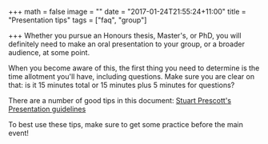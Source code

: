 +++
math = false
image = ""
date = "2017-01-24T21:55:24+11:00"
title = "Presentation tips"
tags = ["faq", "group"]

+++
Whether you pursue an Honours thesis, Master's, or PhD, you will definitely need to
make an oral presentation to your group, or a broader audience, at some point.

When you become aware of this, the first thing you need to determine is the time allotment you'll have,
 including questions.  Make sure you are clear on that: is it 15 minutes total or 15 minutes 
 plus 5 minutes for questions?
 
There are a number of good tips in this document:
[Stuart Prescott's Presentation guidelines](/img/pdfs/SP_Presentation_Guide.pdf)

To best use these tips, make sure to get some practice before the main event!

